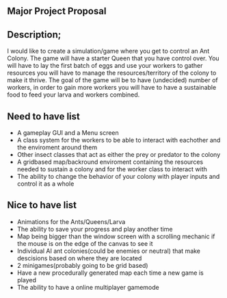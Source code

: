 ## Major Project Proposal

## Description;
I would like to create a simulation/game where you get to control an Ant Colony. The game will have a starter Queen that you have control over. You will have to lay the first batch of eggs and use your workers to gather resources you will have to manage the resources/territory of the colony to make it thrive. The goal of the game will be to have (undecided) number of workers, in order to gain more workers you will have to have a sustainable food to feed your larva and workers combined.


## Need to have list
- A gameplay GUI and a Menu screen
- A class system for the workers to be able to interact with eachother and the enviroment around them
- Other insect classes that act as either the prey or predator to the colony
- A gridbased map/backround enviroment containing the resources needed to sustain a colony and for the worker class to interact with
- The ability to change the behavior of your colony with player inputs and control it as a whole

## Nice to have list 
- Animations for the Ants/Queens/Larva
- The ability to save your progress and play another time
- Map being bigger than the window screen with a scrolling mechanic if the mouse is on the edge of the canvas to see it
- Individual AI ant colonies(could be enemies or neutral) that make descisions based on where they are located
- 2 minigames(probably going to be grid based)
- Have a new procedurally generated map each time a new game is played
- The ability to have a online multiplayer gamemode
